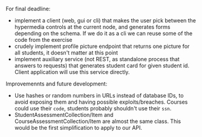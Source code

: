For final deadline:

- implement a client (web, gui or cli) that makes the user pick between the hypermedia controls at the current node, and
  generates forms depending on the schema. If we do it as a cli we can reuse some of the code from the exercise
- crudely implement profile picture endpoint that returns one picture for all students, it doesn't matter at this point
- implement auxiliary service (not REST, as standalone process that answers to requests) that generates student card for
  given student id. Client application will use this service directly.

Improvemennts and future development:

- Use hashes or random numbers in URLs instead of database IDs, to avoid exposing them and having possible
  exploits/breaches. Courses could use their `code`, students probably shouldn't use their `ssn`.
- StudentAssessmentCollection/Item and CourseAssessmentCollection/Item are almost the same class. This would be the
  first simplification to apply to our API.
